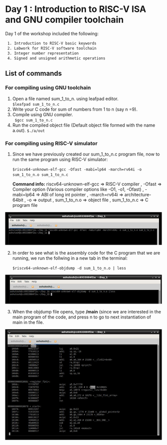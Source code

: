 # Day 1 : Introduction to RISC-V ISA and GNU compiler toolchain

Day 1 of the workshop included the following:
     
     1. Introduction to RISC-V basic keywords
     2. Labwork for RISC-V software toolchain
     3. Integer number representation
     4. Signed and unsigned arithmetic operations
     
    
## List of commands
### For compiling using GNU toolchain

1. Open a file named sum_1_to_n. using leafpad editor.  
     `$leafpad sum_1_to_n.c`   
2. Write your C code for sum of numbers from 1 to  n (say n =9).
3. Compile using GNU compiler.   
    ` $gcc sum_1_to_n.c`   
4. Run the compiled object file (Default object file formed with the name a.out).
     `$./a/out`


### For compiling using RISC-V simulator

1. Since we have previously created our sum_1_to_n.c program file, now to run the same program using RISC-V simulator:

   `$riscv64-unknown-elf-gcc -Ofast -mabi=lp64 -march=rv64i -o sum_1_to_n.o sum_1_to_n.c`
   
    **Command info:** riscv64-unknown-elf-gcc => RISC-V compiler  , -Ofast => Compiler option (Various compiler options like -O1, -o1, -Ofast)  , -mabi=lp64 => ABI of long int pointer  , -march=rv64i => architecture-64bit , -o => output ,  sum_1_to_n.o => object file , sum_1_to_n.c => C program file
    
![](Command_Snaps/riscv_gcc_Ofast_command.JPG)    
    
2. In order to see what is the assembly code for the C program that we are running, we run the follwing in a new tab in the terminal:

   `$riscv64-unknown-elf-objdump -d sum_1_to_n.o | less`
   
![](Command_Snaps/objdump_command.JPG)

3. When the objdump file opens, type **/main** (since we are interested in the main program of the code, and press n to go to next instantiation of main in the file.

![](Output_Snaps/objdump_main_using_Ofast.JPG)

